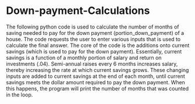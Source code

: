 # Down-payment-Calculations
The following python code is used to calculate the number of months of saving needed to pay for the down payment (portion_down_payment) of a house. The code requests the user to enter various inputs that is used to calculate the final answer. The core of the code is the additions onto current savings (which is used to pay for the down payment). Essentially, current savings is a function of a monthly portion of salary and return on investments (.04). Semi-annual raises every 6 months increases salary, thereby increasing the rate at which current savings grows. These changing inputs are added to current savings at the end of each month, until current savings meets the dollar amount required to pay the down payment. When this happens, the program will print the number of months that was counted in the loop. 
